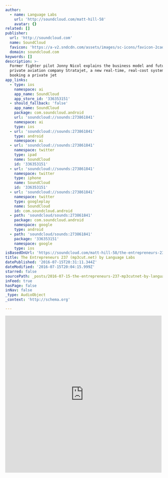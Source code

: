 ```yaml
---
author:
  - name: Language Labs
    url: 'http://soundcloud.com/matt-hill-58'
    avatar: {}
related: []
publisher:
  url: 'http://soundcloud.com'
  name: SoundCloud
  favicon: 'https://a-v2.sndcdn.com/assets/images/sc-icons/favicon-2cadd14b.ico'
  domain: soundcloud.com
keywords: []
description: >-
  Former fighter pilot Jonny Nicol explains the business model and future of
  private aviation company Stratajet, a new real-time, real-cost system for
  booking a private jet
app_links:
  - type: ios
    namespace: ai
    app_name: SoundCloud
    app_store_id: '336353151'
  - should_fallback: 'false'
    app_name: SoundCloud
    package: com.soundcloud.android
    url: 'soundcloud://sounds:273861841'
    namespace: ai
    type: ios
  - url: 'soundcloud://sounds:273861841'
    type: android
    namespace: ai
  - url: 'soundcloud://sounds:273861841'
    namespace: twitter
    type: ipad
    name: SoundCloud
    id: '336353151'
  - url: 'soundcloud://sounds:273861841'
    namespace: twitter
    type: iphone
    name: SoundCloud
    id: '336353151'
  - url: 'soundcloud://sounds:273861841'
    namespace: twitter
    type: googleplay
    name: SoundCloud
    id: com.soundcloud.android
  - path: 'soundcloud/sounds:273861841'
    package: com.soundcloud.android
    namespace: google
    type: android
  - path: 'soundcloud/sounds:273861841'
    package: '336353151'
    namespace: google
    type: ios
isBasedOnUrl: 'https://soundcloud.com/matt-hill-58/the-entrepreneurs-237-mp3cutnet'
title: The Entrepreneurs 237 (mp3cut.net) by Language Labs
datePublished: '2016-07-15T20:31:11.344Z'
dateModified: '2016-07-15T20:04:15.999Z'
starred: false
sourcePath: _posts/2016-07-15-the-entrepreneurs-237-mp3cutnet-by-language-labs.md
inFeed: true
hasPage: false
inNav: false
_type: AudioObject
_context: 'http://schema.org'

---
```

<iframe src="https://cdn.embedly.com/widgets/media.html?src=https%3A%2F%2Fw.soundcloud.com%2Fplayer%2F%3Fvisual%3Dtrue%26url%3Dhttp%253A%252F%252Fapi.soundcloud.com%252Ftracks%252F273861841%26show_artwork%3Dtrue&amp;url=https%3A%2F%2Fsoundcloud.com%2Fmatt-hill-58%2Fthe-entrepreneurs-237-mp3cutnet&amp;image=http%3A%2F%2Fa1.sndcdn.com%2Fimages%2Ffb_placeholder.png%3F1468591457&amp;key=b7d04c9b404c499eba89ee7072e1c4f7&amp;type=text%2Fhtml&amp;schema=soundcloud" width="500" height="500" scrolling="no" frameborder="0" allowfullscreen="" style=""></iframe>